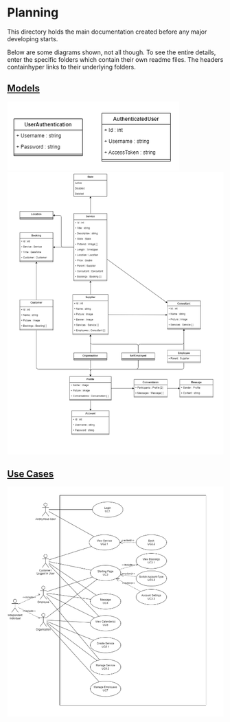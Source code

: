 # Planning

This directory holds the main documentation created before any major developing starts.

Below are some diagrams shown, not all though. To see the entire details, enter the specific folders which contain their own readme files. The headers containhyper links to their underlying folders.

## [Models](./models/)

<img src="./models/authentication.drawio.png" />
<img src="./models/models.drawio.png" />

## [Use Cases](./use-cases/)

<img src="./use-cases/use-cases.drawio.png" />
